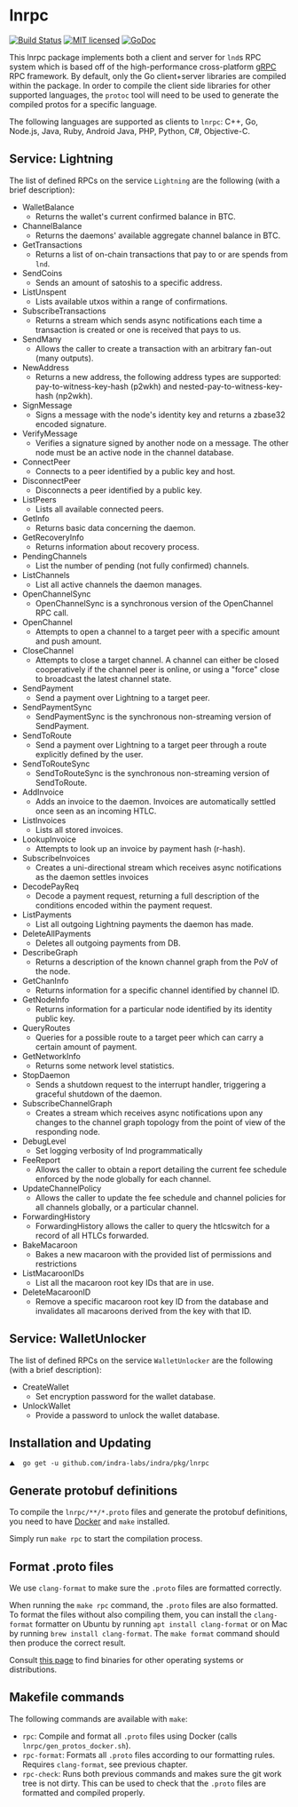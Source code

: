 lnrpc
=====

[![Build Status](http://img.shields.io/travis/lightningnetwork/lnd.svg)](https://travis-ci.org/lightningnetwork/lnd) 
[![MIT licensed](https://img.shields.io/badge/license-MIT-blue.svg)](https://github.com/lightningnetwork/lnd/blob/master/LICENSE)
[![GoDoc](https://img.shields.io/badge/godoc-reference-blue.svg)](http://godoc.org/github.com/indra-labs/indra/pkg/lnrpc)

This lnrpc package implements both a client and server for `lnd`s RPC system
which is based off of the high-performance cross-platform
[gRPC](http://www.grpc.io/) RPC framework. By default, only the Go
client+server libraries are compiled within the package. In order to compile
the client side libraries for other supported languages, the `protoc` tool will
need to be used to generate the compiled protos for a specific language.

The following languages are supported as clients to `lnrpc`: C++, Go, Node.js,
Java, Ruby, Android Java, PHP, Python, C#, Objective-C.

## Service: Lightning

The list of defined RPCs on the service `Lightning` are the following (with a brief
description):

  * WalletBalance
     * Returns the wallet's current confirmed balance in BTC.
  * ChannelBalance
     * Returns the daemons' available aggregate channel balance in BTC.
  * GetTransactions
     * Returns a list of on-chain transactions that pay to or are spends from
       `lnd`.
  * SendCoins
     * Sends an amount of satoshis to a specific address.
  * ListUnspent
     * Lists available utxos within a range of confirmations.
  * SubscribeTransactions
     * Returns a stream which sends async notifications each time a transaction
       is created or one is received that pays to us.
  * SendMany
     * Allows the caller to create a transaction with an arbitrary fan-out
       (many outputs).
  * NewAddress
     * Returns a new address, the following address types are supported:
       pay-to-witness-key-hash (p2wkh) and nested-pay-to-witness-key-hash
       (np2wkh).
  * SignMessage
     * Signs a message with the node's identity key and returns a
       zbase32 encoded signature.
  * VerifyMessage
     * Verifies a signature signed by another node on a message. The other node
       must be an active node in the channel database.
  * ConnectPeer
     * Connects to a peer identified by a public key and host.
  * DisconnectPeer
     * Disconnects a peer identified by a public key.
  * ListPeers
     * Lists all available connected peers.
  * GetInfo
     * Returns basic data concerning the daemon.
  * GetRecoveryInfo
     * Returns information about recovery process.
  * PendingChannels
     * List the number of pending (not fully confirmed) channels.
  * ListChannels
     * List all active channels the daemon manages.
  * OpenChannelSync
     * OpenChannelSync is a synchronous version of the OpenChannel RPC call.
  * OpenChannel
     * Attempts to open a channel to a target peer with a specific amount and
       push amount.
  * CloseChannel
     * Attempts to close a target channel. A channel can either be closed
       cooperatively if the channel peer is online, or using a "force" close to
       broadcast the latest channel state.
  * SendPayment
     * Send a payment over Lightning to a target peer.
  * SendPaymentSync
     * SendPaymentSync is the synchronous non-streaming version of SendPayment.
  * SendToRoute
    * Send a payment over Lightning to a target peer through a route explicitly
      defined by the user.
  * SendToRouteSync
    * SendToRouteSync is the synchronous non-streaming version of SendToRoute.
  * AddInvoice
     * Adds an invoice to the daemon. Invoices are automatically settled once
       seen as an incoming HTLC.
  * ListInvoices
     * Lists all stored invoices.
  * LookupInvoice
     * Attempts to look up an invoice by payment hash (r-hash).
  * SubscribeInvoices
     * Creates a uni-directional stream which receives async notifications as
       the daemon settles invoices
  * DecodePayReq
     * Decode a payment request, returning a full description of the conditions
       encoded within the payment request.
  * ListPayments
     * List all outgoing Lightning payments the daemon has made.
  * DeleteAllPayments
     * Deletes all outgoing payments from DB.
  * DescribeGraph
     * Returns a description of the known channel graph from the PoV of the
       node.
  * GetChanInfo
     * Returns information for a specific channel identified by channel ID.
  * GetNodeInfo
     * Returns information for a particular node identified by its identity
       public key.
  * QueryRoutes
     * Queries for a possible route to a target peer which can carry a certain
       amount of payment.
  * GetNetworkInfo
     * Returns some network level statistics.
  * StopDaemon
     * Sends a shutdown request to the interrupt handler, triggering a graceful
       shutdown of the daemon.
  * SubscribeChannelGraph
     * Creates a stream which receives async notifications upon any changes to the
       channel graph topology from the point of view of the responding node.
  * DebugLevel
     * Set logging verbosity of lnd programmatically
  * FeeReport
     * Allows the caller to obtain a report detailing the current fee schedule
       enforced by the node globally for each channel.
  * UpdateChannelPolicy
     * Allows the caller to update the fee schedule and channel policies for all channels
       globally, or a particular channel.
  * ForwardingHistory
     * ForwardingHistory allows the caller to query the htlcswitch for a
       record of all HTLCs forwarded.
  * BakeMacaroon
     * Bakes a new macaroon with the provided list of permissions and
       restrictions
  * ListMacaroonIDs
     * List all the macaroon root key IDs that are in use.
  * DeleteMacaroonID
     * Remove a specific macaroon root key ID from the database and invalidates
       all macaroons derived from the key with that ID. 

## Service: WalletUnlocker

The list of defined RPCs on the service `WalletUnlocker` are the following (with a brief
description):

  * CreateWallet
     * Set encryption password for the wallet database.
  * UnlockWallet
     * Provide a password to unlock the wallet database.

## Installation and Updating

```shell
⛰  go get -u github.com/indra-labs/indra/pkg/lnrpc
```

## Generate protobuf definitions

To compile the `lnrpc/**/*.proto` files and generate the protobuf definitions,
you need to have [Docker](https://docs.docker.com/get-docker/) and `make`
installed.

Simply run `make rpc` to start the compilation process.

## Format .proto files

We use `clang-format` to make sure the `.proto` files are formatted correctly.

When running the `make rpc` command, the `.proto` files are also formatted. To
format the files without also compiling them, you can install the `clang-format`
formatter on Ubuntu by running `apt install clang-format` or on Mac by running
`brew install clang-format`.
The `make format` command should then produce the correct result.

Consult [this page](http://releases.llvm.org/download.html) to find binaries
for other operating systems or distributions.

## Makefile commands

The following commands are available with `make`:

* `rpc`: Compile and format all `.proto` files using Docker (calls
  `lnrpc/gen_protos_docker.sh`).
* `rpc-format`: Formats all `.proto` files according to our formatting rules.
  Requires `clang-format`, see previous chapter.
* `rpc-check`: Runs both previous commands and makes sure the git work tree is
  not dirty. This can be used to check that the `.proto` files are formatted
  and compiled properly.
